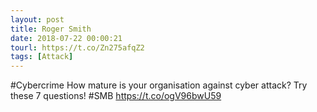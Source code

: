 ```yaml
---
layout: post
title: Roger Smith
date: 2018-07-22 00:00:21
tourl: https://t.co/Zn275afqZ2
tags: [Attack]
---
```

#Cybercrime How mature is your organisation against cyber attack? Try these 7 questions!  #SMB https://t.co/ogV96bwU59